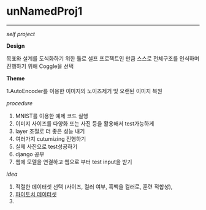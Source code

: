# unNamedProj1
-------

_self project_

**Design**

목표와 설계를 도식화하기 위한 툴로
셀프 프로젝트인 만큼 스스로 전체구조를 인식하며 진행하기 위해
Coggle을 선택

**Theme**

1.AutoEncoder를 이용한 이미지의 노이즈제거 및 오랜된 이미지 복원

*procedure*

1. MNIST를 이용한 예제 코드 실행
2. 이미지 사이즈를 다양화 또는 사진 등을 활용해서 test가능하게
3. layer 조절로 더 좋은 성능 내기
4. 여러가지 cutumizing 진행하기
5. 실제 사진으로 test성공하기
6. django 공부
7. 웹에 모델을 연결하고 웹으로 부터 test input을 받기


*idea*
1. 적절한 데이터셋 선택 (사이즈, 컬러 여부, 흑백을 컬러로, 훈련 적합성),
2. [파이토치 데이터셋](https://pytorch.org/vision/stable/datasets.html)
3. 
